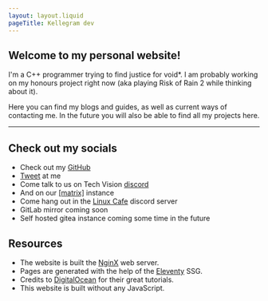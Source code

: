 ```yaml
---
layout: layout.liquid
pageTitle: Kellegram dev
---
```


## Welcome to my personal website!

I'm a C++ programmer trying to find justice for void*. I am probably working on my honours project right now (aka playing Risk of Rain 2 while thinking about it).

Here you can find my blogs and guides, as well as current ways of contacting me. In the future you will also be able to find all my projects here. 

---

## Check out my socials
* Check out my [GitHub](https://github.com/Kellegram)
* [Tweet](https://nitter.net/Kellegramxyz) at me
* Come talk to us on Tech Vision [discord](https://discord.gg/DvFH3Dy)
* And on our [[matrix]](https://matrix.to/#/+techvision:bimpson.ems.host) instance
* Come hang out in the [Linux Cafe](https://discord.gg/9pfb5ZB) discord server
* GitLab mirror coming soon
* Self hosted gitea instance coming some time in the future

## Resources
* The website is built the [NginX](https://www.nginx.com/) web server.
* Pages are generated with the help of the [Eleventy](https://www.11ty.dev/) SSG.
* Credits to [DigitalOcean](https://www.digitalocean.com/community/tutorials) for their great tutorials.
* This website is built without any JavaScript.



